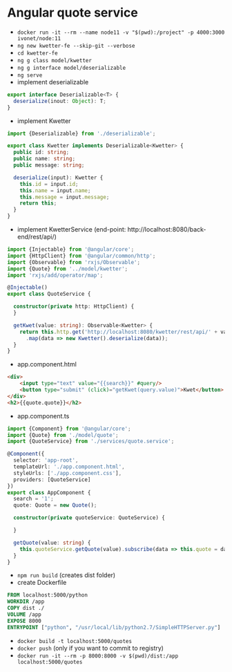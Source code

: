 # Angular quote service

* `docker run -it --rm --name node11 -v "$(pwd):/project" -p 4000:3000 ivonet/node:11`
* `ng new kwetter-fe --skip-git --verbose`
* `cd kwetter-fe`
* `ng g class model/kwetter`
* `ng g interface model/deserializable`
* `ng serve`
* implement deserializable

```typescript
export interface Deserializable<T> {
  deserialize(inout: Object): T;
}
```

* implement Kwetter

```typescript
import {Deserializable} from './deserializable';

export class Kwetter implements Deserializable<Kwetter> {
  public id: string;
  public name: string;
  public message: string;

  deserialize(input): Kwetter {
    this.id = input.id;
    this.name = input.name;
    this.message = input.message;
    return this;
  }
}
```

* implement KwetterService (end-point: http://localhost:8080/back-end/rest/api/)

```typescript
import {Injectable} from '@angular/core';
import {HttpClient} from '@angular/common/http';
import {Observable} from 'rxjs/Observable';
import {Quote} from '../model/kwetter';
import 'rxjs/add/operator/map';

@Injectable()
export class QuoteService {

  constructor(private http: HttpClient) {
  }

  getKwet(value: string): Observable<Kwetter> {
    return this.http.get('http://localhost:8080/kwetter/rest/api/' + value)
      .map(data => new Kwetter().deserialize(data));
  }
}
``` 

* app.component.html

```html
<div>
    <input type="text" value="{{search}}" #query/>
    <button type="submit" (click)="getKwet(query.value)">Kwet</button>
</div>
<h2>{{quote.quote}}</h2>
```

* app.component.ts

```typescript
import {Component} from '@angular/core';
import {Quote} from './model/quote';
import {QuoteService} from './services/quote.service';

@Component({
  selector: 'app-root',
  templateUrl: './app.component.html',
  styleUrls: ['./app.component.css'],
  providers: [QuoteService]
})
export class AppComponent {
  search = '1';
  quote: Quote = new Quote();

  constructor(private quoteService: QuoteService) {

  }

  getQuote(value: string) {
    this.quoteService.getQuote(value).subscribe(data => this.quote = data, error => console.log(error));
  }
}
```

* `npm run build` (creates dist folder)
* create Dockerfile

```dockerfile
FROM localhost:5000/python
WORKDIR /app
COPY dist ./
VOLUME /app
EXPOSE 8000
ENTRYPOINT ["python", "/usr/local/lib/python2.7/SimpleHTTPServer.py"]
```

* `docker build -t localhost:5000/quotes`
* `docker push` (only if you want to commit to registry)
* `docker run -it --rm -p 8000:8000 -v $(pwd)/dist:/app localhost:5000/quotes`